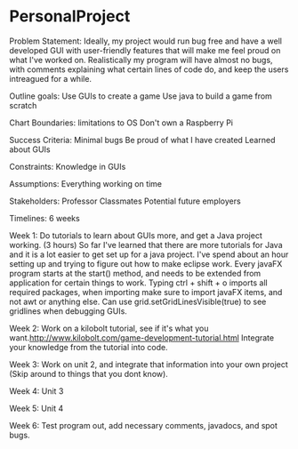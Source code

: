 # PersonalProject
Problem Statement: Ideally, my project would run bug free and have a well developed GUI with user-friendly features that will make me feel proud on what I've worked on. Realistically my program will have almost no bugs, with comments explaining what certain lines of code do, and keep the users intreagued for a while.

Outline goals: 
Use GUIs to create a game 
Use java to build a game from scratch 

Chart Boundaries: 
limitations to OS
Don't own a Raspberry Pi

Success Criteria: 
Minimal bugs 
Be proud of what I have created 
Learned about GUIs 

Constraints: 
Knowledge in GUIs 

Assumptions: 
Everything working on time 

Stakeholders: 
Professor 
Classmates 
Potential future employers 

Timelines: 
6 weeks 

Week 1:
Do tutorials to learn about GUIs more, and get a Java project working. (3 hours)
So far I've learned that there are more tutorials for Java and it is a lot easier to get set up for a java project.
I've spend about an hour setting up and trying to figure out how to make eclipse work. Every javaFX program starts at the start() method, and needs to be extended from application for certain things to work. Typing ctrl + shift + o imports all required packages, when importing make sure to import javaFX items, and not awt or anything else. Can use grid.setGridLinesVisible(true) to see gridlines when debugging GUIs.

Week 2:
Work on a kilobolt tutorial, see if it's what you want.http://www.kilobolt.com/game-development-tutorial.html Integrate your knowledge from the tutorial into code. 

Week 3:
Work on unit 2, and integrate that information into your own project (Skip around to things that you dont know).

Week 4:
Unit 3

Week 5:
Unit 4

Week 6:
Test program out, add necessary comments, javadocs, and spot bugs.
